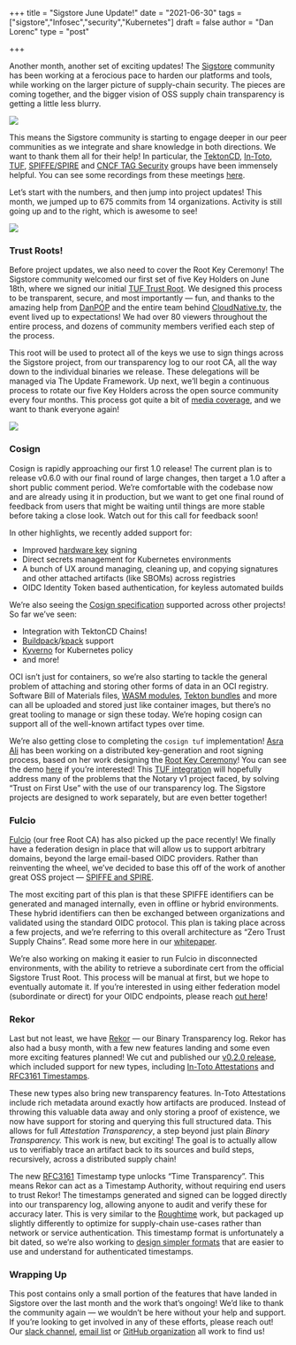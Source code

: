+++
title = "Sigstore June Update!"
date = "2021-06-30"
tags = ["sigstore","Infosec","security","Kubernetes"]
draft = false
author = "Dan Lorenc"
type = "post"

+++

Another month, another set of exciting updates! The [Sigstore](http://sigstore.dev/) community has been working at a ferocious pace to harden our platforms and tools, while working on the larger picture of supply-chain security. The pieces are coming together, and the bigger vision of OSS supply chain transparency is getting a little less blurry.

![](/images/jun21.jpg)

This means the Sigstore community is starting to engage deeper in our peer communities as we integrate and share knowledge in both directions. We want to thank them all for their help! In particular, the [TektonCD](http://tekton.dev/), [In-Toto](http://in-toto.io/), [TUF](https://theupdateframework.io/), [SPIFFE/SPIRE](http://spiffe.io/) and [CNCF TAG Security](https://github.com/cncf/tag-security) groups have been immensely helpful. You can see some recordings from these meetings [here](https://www.youtube.com/watch?v=TVNyL2_ljtg).

Let’s start with the numbers, and then jump into project updates! This month, we jumped up to 675 commits from 14 organizations. Activity is still going up and to the right, which is awesome to see!

![](/images/jun211.png)

### Trust Roots!

Before project updates, we also need to cover the Root Key Ceremony! The Sigstore community welcomed our first set of five Key Holders on June 18th, where we signed our initial [TUF Trust Root](http://github.com/sigstore/root-signing). We designed this process to be transparent, secure, and most importantly — fun, and thanks to the amazing help from [DanPOP](https://twitter.com/danpopnyc) and the entire team behind [CloudNative.tv,](http://cloudnative.tv/) the event lived up to expectations! We had over 80 viewers throughout the entire process, and dozens of community members verified each step of the process.

This root will be used to protect all of the keys we use to sign things across the Sigstore project, from our transparency log to our root CA, all the way down to the individual binaries we release. These delegations will be managed via The Update Framework. Up next, we’ll begin a continuous process to rotate our five Key Holders across the open source community every four months. This process got quite a bit of [media coverage](https://www.wired.com/story/sigstore-open-source-supply-chain-code-signing/), and we want to thank everyone again!

![](/images/jun212.png)

### Cosign

Cosign is rapidly approaching our first 1.0 release! The current plan is to release v0.6.0 with our final round of large changes, then target a 1.0 after a short public comment period. We’re comfortable with the codebase now and are already using it in production, but we want to get one final round of feedback from users that might be waiting until things are more stable before taking a close look. Watch out for this call for feedback soon!

In other highlights, we recently added support for:

- Improved [hardware key](https://github.com/sigstore/cosign/pull/369) signing
- Direct secrets management for Kubernetes environments
- A bunch of UX around managing, cleaning up, and copying signatures and other attached artifacts (like SBOMs) across registries
- OIDC Identity Token based authentication, for keyless automated builds

We’re also seeing the [Cosign specification](https://github.com/sigstore/cosign/blob/main/SPEC.md) supported across other projects! So far we’ve seen:

- Integration with TektonCD Chains!
- [Buildpack](https://github.com/buildpacks/pack/issues/268)/[kpack](https://github.com/pivotal/kpack) support
- [Kyverno](https://github.com/kyverno/kyverno/tree/feature/cosign) for Kubernetes policy
- and more!

OCI isn’t just for containers, so we’re also starting to tackle the general problem of attaching and storing other forms of data in an OCI registry. Software Bill of Materials files, [WASM modules](https://github.com/solo-io/wasm-image-spec), [Tekton bundles](https://tekton.dev/docs/pipelines/tekton-bundle-contracts/) and more can all be uploaded and stored just like container images, but there’s no great tooling to manage or sign these today. We’re hoping cosign can support all of the well-known artifact types over time.

We’re also getting close to completing the `cosign tuf` implementation! [Asra Ali](https://twitter.com/AsraEntr0py) has been working on a distributed key-generation and root signing process, based on her work designing the [Root Key Ceremony](https://www.youtube.com/watch?v=GEuFsc8Zm9U)! You can see the demo [here](https://www.youtube.com/watch?v=3d-hhZKh3sw&t=102s) if you’re interested! This [TUF integration](https://github.com/sigstore/cosign/pull/366) will hopefully address many of the problems that the Notary v1 project faced, by solving “Trust on First Use” with the use of our transparency log. The Sigstore projects are designed to work separately, but are even better together!

### Fulcio

[Fulcio](http://github.com/sigstore/fulcio) (our free Root CA) has also picked up the pace recently! We finally have a federation design in place that will allow us to support arbitrary domains, beyond the large email-based OIDC providers. Rather than reinventing the wheel, we’ve decided to base this off of the work of another great OSS project — [SPIFFE and SPIRE](http://spiffe.io/).

The most exciting part of this plan is that these SPIFFE identifiers can be generated and managed internally, even in offline or hybrid environments. These hybrid identifiers can then be exchanged between organizations and validated using the standard OIDC protocol. This plan is taking place across a few projects, and we’re referring to this overall architecture as “Zero Trust Supply Chains”. Read some more here in our [whitepaper](https://github.com/sigstore/community/blob/main/docs/zero-trust-supply-chains.pdf).

We’re also working on making it easier to run Fulcio in disconnected environments, with the ability to retrieve a subordinate cert from the official Sigstore Trust Root. This process will be manual at first, but we hope to eventually automate it. If you’re interested in using either federation model (subordinate or direct) for your OIDC endpoints, please reach [out here](https://github.com/sigstore/fulcio/issues/122)!

### Rekor

Last but not least, we have [Rekor](http://github.com/sigstore/rekor) — our Binary Transparency log. Rekor has also had a busy month, with a few new features landing and some even more exciting features planned! We cut and published our [v0.2.0 release](https://github.com/sigstore/rekor/releases/tag/v0.2.0), which included support for new types, including [In-Toto Attestations](https://github.com/in-toto/attestation) and [RFC3161 Timestamps](https://www.ietf.org/rfc/rfc3161.txt).

These new types also bring new transparency features. In-Toto Attestations include rich metadata around exactly how artifacts are produced. Instead of throwing this valuable data away and only storing a proof of existence, we now have support for storing and querying this full structured data. This allows for full *Attestation Transparency*, a step beyond just plain *Binary Transparency.* This work is new, but exciting! The goal is to actually allow us to verifiably trace an artifact back to its sources and build steps, recursively, across a distributed supply chain!

The new [RFC3161](https://www.ietf.org/rfc/rfc3161.txt) Timestamp type unlocks “Time Transparency”. This means Rekor can act as a Timestamp Authority, without requiring end users to trust Rekor! The timestamps generated and signed can be logged directly into our transparency log, allowing anyone to audit and verify these for accuracy later. This is very similar to the [Roughtime](https://blog.cloudflare.com/roughtime/) work, but packaged up slightly differently to optimize for supply-chain use-cases rather than network or service authentication. This timestamp format is unfortunately a bit dated, so we’re also working to [design simpler formats](https://github.com/sigstore/rekor/issues/315) that are easier to use and understand for authenticated timestamps.

### Wrapping Up

This post contains only a small portion of the features that have landed in Sigstore over the last month and the work that’s ongoing! We’d like to thank the community again — we wouldn’t be here without your help and support. If you’re looking to get involved in any of these efforts, please reach out! Our [slack channel](https://join.slack.com/t/sigstore/shared_invite/zt-mhs55zh0-XmY3bcfWn4XEyMqUUutbUQ), [email list](http://sigstore-dev.googlegroups.com/) or [GitHub organization](http://github.com/sigstore) all work to find us!

